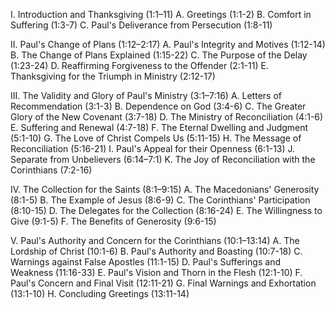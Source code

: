 I. Introduction and Thanksgiving (1:1–11)
   A. Greetings (1:1-2)
   B. Comfort in Suffering (1:3-7)
   C. Paul's Deliverance from Persecution (1:8-11)

II. Paul's Change of Plans (1:12–2:17)
   A. Paul's Integrity and Motives (1:12-14)
   B. The Change of Plans Explained (1:15-22)
   C. The Purpose of the Delay (1:23-24)
   D. Reaffirming Forgiveness to the Offender (2:1-11)
   E. Thanksgiving for the Triumph in Ministry (2:12-17)

III. The Validity and Glory of Paul's Ministry (3:1–7:16)
   A. Letters of Recommendation (3:1-3)
   B. Dependence on God (3:4-6)
   C. The Greater Glory of the New Covenant (3:7-18)
   D. The Ministry of Reconciliation (4:1-6)
   E. Suffering and Renewal (4:7-18)
   F. The Eternal Dwelling and Judgment (5:1-10)
   G. The Love of Christ Compels Us (5:11-15)
   H. The Message of Reconciliation (5:16-21)
   I. Paul's Appeal for their Openness (6:1-13)
   J. Separate from Unbelievers (6:14–7:1)
   K. The Joy of Reconciliation with the Corinthians (7:2-16)

IV. The Collection for the Saints (8:1–9:15)
   A. The Macedonians' Generosity (8:1-5)
   B. The Example of Jesus (8:6-9)
   C. The Corinthians' Participation (8:10-15)
   D. The Delegates for the Collection (8:16-24)
   E. The Willingness to Give (9:1-5)
   F. The Benefits of Generosity (9:6-15)

V. Paul's Authority and Concern for the Corinthians (10:1–13:14)
   A. The Lordship of Christ (10:1-6)
   B. Paul's Authority and Boasting (10:7-18)
   C. Warnings against False Apostles (11:1-15)
   D. Paul's Sufferings and Weakness (11:16-33)
   E. Paul's Vision and Thorn in the Flesh (12:1-10)
   F. Paul's Concern and Final Visit (12:11-21)
   G. Final Warnings and Exhortation (13:1-10)
   H. Concluding Greetings (13:11-14)